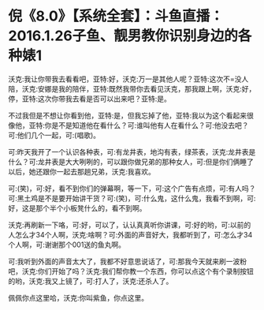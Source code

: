 # 倪《8.0》【系统全套】：斗鱼直播：2016.1.26子鱼、靓男教你识别身边的各种婊1

沃克:我让你带我去看看吧，亚特:好，沃克:万一是其他人呢？亚特:这次不=没人陪，沃克:安娜是我的陪伴，亚特:既然我带你去看见沃克，那我跟上啊，沃克:好，停，亚特:这次你带我去看是否可以出来吧？亚特:是。

不过我但是不想让你看到他，亚特:是，但我忘掉了他，亚特:我以为这个看起来很像他，亚特:你是不是知道他在看什么？可:谁叫他有人在看什么？可:他没去吧？可:他们几个一起，可:(唱歌)。

可:昨天我开了一个认识各种表，可:有龙井表，地沟有表，绿茶表，沃克:龙井表是什么？可:龙井表是大大咧咧的，可以跟你做兄弟的那种女人，可:但是你们俩睡了以后，她还跟你一起去那趟兄弟，沃克:我喜欢。

可:(笑)，可:好，看不到你们的弹幕啊，等一下，可:这个广告有点烦，可:有人吗？可:黑土鸡是不是要开始讲干货？可:(笑)，可:什么鬼，这什么鬼，我看不到啊，可:好，这是那个半个小板凳什么的，看不到啊。

沃克:再刷新一下咯，可:好，可以了，认认真真听你讲课，可:好的哟，可:以前的人怎么才34个人啊，沃克:啥啊？可:外面的声音好大，我都听到了，可:怎么才34个人啊，可:谢谢那个001送的鱼丸啊。

可:我听到外面的声音太大了，我都不好意思说话了，可:那我今天就来刷一波粉吧，沃克:你们开始了吗？沃克:我们帮你教一个东西，你可以点这个有个录制按钮的哟，沃克:我又上镜了，可:打人了，沃克:还杀人了。

佩佩你点这里哈，沃克:你叫紫鱼，你点这里。